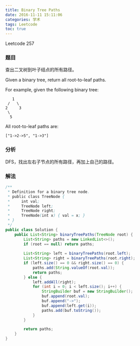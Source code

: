 ```yaml
---
title: Binary Tree Paths
date: 2016-11-11 15:11:06
categories: 学术
tags: Leetcode
toc: true
---
```


Leetcode 257

### 题目

查出二叉树到叶子结点的所有路径。

Given a binary tree, return all root-to-leaf paths.

For example, given the following binary tree:

```
   1
 /   \
2     3
 \
  5
```

All root-to-leaf paths are:

```
["1->2->5", "1->3"]
```

### 分析

DFS，找出左右子节点的所有路径，再加上自己的路径。

### 解法

```java
/**
 * Definition for a binary tree node.
 * public class TreeNode {
 *     int val;
 *     TreeNode left;
 *     TreeNode right;
 *     TreeNode(int x) { val = x; }
 * }
 */
public class Solution {
    public List<String> binaryTreePaths(TreeNode root) {
        List<String> paths = new LinkedList<>();
        if (root == null) return paths;
        
        List<String> left = binaryTreePaths(root.left);
        List<String> right = binaryTreePaths(root.right);
        if (left.size() == 0 && right.size() == 0) {
            paths.add(String.valueOf(root.val));
            return paths;
        } else {
            left.addAll(right);
            for (int i = 0; i < left.size(); i++) {
                StringBuilder buf = new StringBuilder();
                buf.append(root.val);
                buf.append("->");
                buf.append(left.get(i));
                paths.add(buf.toString());
            }
        }

        return paths;
    }
}
```